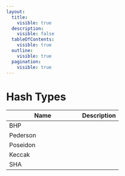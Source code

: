 ```yaml
---
layout:
  title:
    visible: true
  description:
    visible: false
  tableOfContents:
    visible: true
  outline:
    visible: true
  pagination:
    visible: true
---
```


# Hash Types

<table><thead><tr><th width="180">Name</th><th>Description</th></tr></thead><tbody><tr><td>BHP</td><td></td></tr><tr><td>Pederson</td><td></td></tr><tr><td>Poseidon</td><td></td></tr><tr><td>Keccak</td><td></td></tr><tr><td>SHA</td><td></td></tr></tbody></table>
